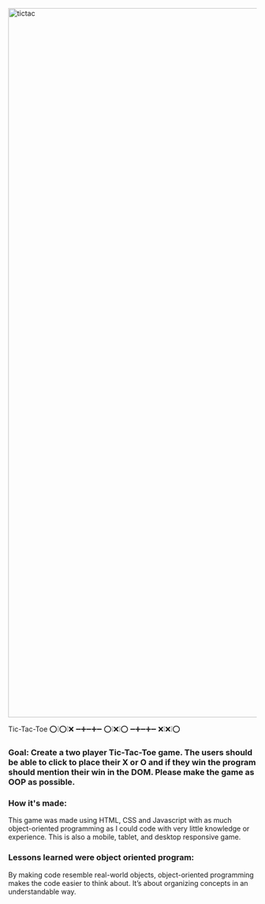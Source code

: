  <img width="1440" alt="tictac" src="https://user-images.githubusercontent.com/78456343/134753537-d8cda1eb-4594-466e-aafb-c7bb5e31cec8.png">

 Tic-Tac-Toe ⁣⭕❕⭕❕❌
            ➖➕➖➕➖
            ⭕❕⁣❌❕⭕
            ➖➕➖➕➖
             ❌❕❌❕⭕

### Goal: Create a two player Tic-Tac-Toe game. The users should be able to click to place their X or O and if they win the program should mention their win in the DOM. Please make the game as OOP as possible.

### How it's made:
This game was made using HTML, CSS and Javascript with as much object-oriented programming as I could code with very little knowledge or experience. This is also a mobile, tablet, and desktop responsive game.

### Lessons learned were object oriented program:
By making code resemble real-world objects, object-oriented programming makes the code easier to think about. It’s about organizing concepts in an understandable way.
